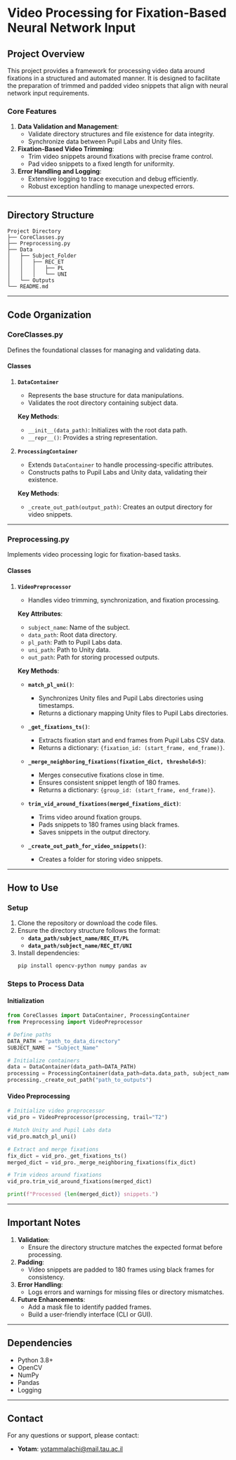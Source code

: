 [//]: # (# CTT Project: Eye-Tracking and Gaze Analysis in VR)

[//]: # (## Project Overview)

[//]: # ()
[//]: # (This project involves analyzing gaze and fixation data collected using Pupil Labs' eye-tracking system in a virtual reality &#40;VR&#41; environment. The study explores how gaze behavior affects task performance, specifically focusing on the Color Trail Test &#40;CTT&#41;. The main objective is to determine whether participants who fixate on specific balls in the VR environment can later locate them faster when prompted.)

[//]: # (## Folder and File Structure)

[//]: # (### Project folder)

[//]: # (- **src/**: Contains the main project files.)

[//]: # (  - `main.py`: The entry point of the project.)

[//]: # (  - **utils/**: Includes helper scripts and preprocessing functions.)

[//]: # (    - `preprocessing.py`: Handles cleaning, filtering, and preprocessing of gaze and fixation data.)

[//]: # (  - **custom_plugins/**: A directory to store custom plugins for Pupil Labs &#40;default: empty&#41;)

[//]: # (- **setup/** : Contains GlobalContainer and other core classes)

[//]: # (- **data/**: Directory for raw and processed data.)

[//]: # (- **results/**: Output files such as visualizations and analysis summaries.)

[//]: # (- `README.md`: Documentation for the project.)

[//]: # (### Pupil folder &#40;after pupil is installed&#41;)

[//]: # (- **pupil_src/**: Pupil Labs' source code.)

[//]: # (- **pupil_env/**: Virtual environment containing all dependencies &#40;if you've decided to go with venv&#41;.)

[//]: # (## Setup Instructions)

[//]: # (Note 1: I strongly recommend checking out pupil labs' documentation first, this project relies on their open-source code.)

[//]: # ()
[//]: # (Note 2: I recommend creating a virtual environment for this &#40;step 2&#41;.)

[//]: # ()
[//]: # (Note 3: Python 3.10.11 is used to develop this project, I recommend you use the same.)

[//]: # ()
[//]: # (1. Clone pupil's repository to your local machine &#40;while in a preferred folder&#41;.)

[//]: # (   ```bash)

[//]: # (   git clone https://github.com/pupil-labs/pupil.git)

[//]: # (   cd pupil)

[//]: # (   git checkout develop)

[//]: # (2. Create a virtual environment &#40;optional&#41;:)

[//]: # (   ```bash)

[//]: # (   python -m venv pupil_env)

[//]: # (3. Install dependencies:)

[//]: # (   ```bash)

[//]: # (   cd pupil)

[//]: # (   python -m pip install -r requirements.txt)

[//]: # (4. Make sure you have pupil_env in your interpreter path.)

[//]: # (## Data Description)
[//]: # ()
[//]: # (### Input Data)

[//]: # (- The raw data collected using Pupil Labs' eye-tracking system is stored in the `data/` folder.)

[//]: # (- Input files are typically:)

[//]: # (  - **World video recordings**: `.mp4` files of the VR environment.)

[//]: # (  - **Fixation files**: `.csv` files containing gaze and fixation data.)

[//]: # ()
[//]: # (### Output Data)

[//]: # (- Processed results, such as visualizations or aggregated statistics, are saved in the `results/` folder.)

[//]: # (- Output formats include:)

[//]: # (  - **Plots and Graphs**: Visualizations of gaze behavior.)

[//]: # (  - **Summaries**: CSV or text files with aggregated metrics.)

# Video Processing for Fixation-Based Neural Network Input

## **Project Overview**
This project provides a framework for processing video data around fixations in a structured and automated manner. It is designed to facilitate the preparation of trimmed and padded video snippets that align with neural network input requirements.

### **Core Features**
1. **Data Validation and Management**:
   - Validate directory structures and file existence for data integrity.
   - Synchronize data between Pupil Labs and Unity files.
2. **Fixation-Based Video Trimming**:
   - Trim video snippets around fixations with precise frame control.
   - Pad video snippets to a fixed length for uniformity.
3. **Error Handling and Logging**:
   - Extensive logging to trace execution and debug efficiently.
   - Robust exception handling to manage unexpected errors.

---

## **Directory Structure**
```
Project Directory
├── CoreClasses.py
├── Preprocessing.py
├── Data
│   ├── Subject_Folder
│   │   ├── REC_ET
│   │   │   ├── PL
│   │   │   └── UNI
│   └── Outputs
└── README.md
```

---

## **Code Organization**

### **CoreClasses.py**
Defines the foundational classes for managing and validating data.

#### **Classes**

1. **`DataContainer`**
   - Represents the base structure for data manipulations.
   - Validates the root directory containing subject data.

   **Key Methods**:
   - `__init__(data_path)`: Initializes with the root data path.
   - `__repr__()`: Provides a string representation.

2. **`ProcessingContainer`**
   - Extends `DataContainer` to handle processing-specific attributes.
   - Constructs paths to Pupil Labs and Unity data, validating their existence.

   **Key Methods**:
   - `_create_out_path(output_path)`: Creates an output directory for video snippets.

---

### **Preprocessing.py**
Implements video processing logic for fixation-based tasks.

#### **Classes**

1. **`VideoPreprocessor`**
   - Handles video trimming, synchronization, and fixation processing.

   **Key Attributes**:
   - `subject_name`: Name of the subject.
   - `data_path`: Root data directory.
   - `pl_path`: Path to Pupil Labs data.
   - `uni_path`: Path to Unity data.
   - `out_path`: Path for storing processed outputs.

   **Key Methods**:

   - **`match_pl_uni()`**:
     - Synchronizes Unity files and Pupil Labs directories using timestamps.
     - Returns a dictionary mapping Unity files to Pupil Labs directories.

   - **`_get_fixations_ts()`**:
     - Extracts fixation start and end frames from Pupil Labs CSV data.
     - Returns a dictionary: `{fixation_id: (start_frame, end_frame)}`.

   - **`_merge_neighboring_fixations(fixation_dict, threshold=5)`**:
     - Merges consecutive fixations close in time.
     - Ensures consistent snippet length of 180 frames.
     - Returns a dictionary: `{group_id: (start_frame, end_frame)}`.

   - **`trim_vid_around_fixations(merged_fixations_dict)`**:
     - Trims video around fixation groups.
     - Pads snippets to 180 frames using black frames.
     - Saves snippets in the output directory.

   - **`_create_out_path_for_video_snippets()`**:
     - Creates a folder for storing video snippets.

---

## **How to Use**

### **Setup**
1. Clone the repository or download the code files.
2. Ensure the directory structure follows the format:
   - **`data_path/subject_name/REC_ET/PL`**
   - **`data_path/subject_name/REC_ET/UNI`**
3. Install dependencies:
   ```bash
   pip install opencv-python numpy pandas av
   ```

### **Steps to Process Data**

#### **Initialization**
```python
from CoreClasses import DataContainer, ProcessingContainer
from Preprocessing import VideoPreprocessor

# Define paths
DATA_PATH = "path_to_data_directory"
SUBJECT_NAME = "Subject_Name"

# Initialize containers
data = DataContainer(data_path=DATA_PATH)
processing = ProcessingContainer(data_path=data.data_path, subject_name=SUBJECT_NAME)
processing._create_out_path("path_to_outputs")
```

#### **Video Preprocessing**
```python
# Initialize video preprocessor
vid_pro = VideoPreprocessor(processing, trail="T2")

# Match Unity and Pupil Labs data
vid_pro.match_pl_uni()

# Extract and merge fixations
fix_dict = vid_pro._get_fixations_ts()
merged_dict = vid_pro._merge_neighboring_fixations(fix_dict)

# Trim videos around fixations
vid_pro.trim_vid_around_fixations(merged_dict)

print(f"Processed {len(merged_dict)} snippets.")
```

---

## **Important Notes**

1. **Validation**:
   - Ensure the directory structure matches the expected format before processing.
2. **Padding**:
   - Video snippets are padded to 180 frames using black frames for consistency.
3. **Error Handling**:
   - Logs errors and warnings for missing files or directory mismatches.
4. **Future Enhancements**:
   - Add a mask file to identify padded frames.
   - Build a user-friendly interface (CLI or GUI).

---

## **Dependencies**
- Python 3.8+
- OpenCV
- NumPy
- Pandas
- Logging

---

## Contact
For any questions or support, please contact:
- **Yotam**: yotammalachi@mail.tau.ac.il